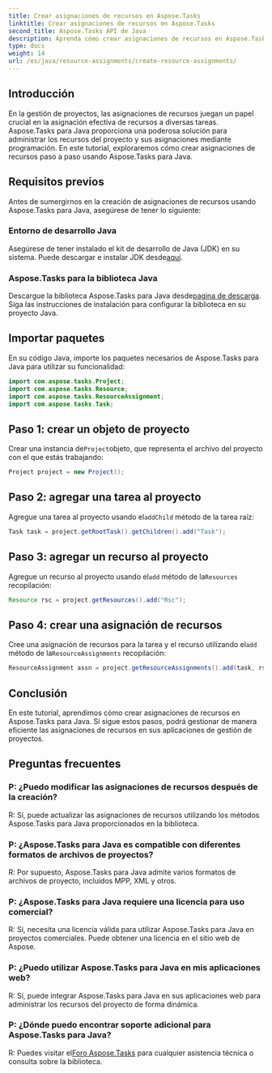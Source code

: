 ```yaml
---
title: Crear asignaciones de recursos en Aspose.Tasks
linktitle: Crear asignaciones de recursos en Aspose.Tasks
second_title: Aspose.Tasks API de Java
description: Aprenda cómo crear asignaciones de recursos en Aspose.Tasks para Java sin esfuerzo con este tutorial paso a paso. La gestión eficiente de los recursos del proyecto es fácil.
type: docs
weight: 14
url: /es/java/resource-assignments/create-resource-assignments/
---
```

## Introducción
En la gestión de proyectos, las asignaciones de recursos juegan un papel crucial en la asignación efectiva de recursos a diversas tareas. Aspose.Tasks para Java proporciona una poderosa solución para administrar los recursos del proyecto y sus asignaciones mediante programación. En este tutorial, exploraremos cómo crear asignaciones de recursos paso a paso usando Aspose.Tasks para Java.
## Requisitos previos
Antes de sumergirnos en la creación de asignaciones de recursos usando Aspose.Tasks para Java, asegúrese de tener lo siguiente:
### Entorno de desarrollo Java
 Asegúrese de tener instalado el kit de desarrollo de Java (JDK) en su sistema. Puede descargar e instalar JDK desde[aquí](https://www.oracle.com/java/technologies/javase-jdk11-downloads.html).
### Aspose.Tasks para la biblioteca Java
 Descargue la biblioteca Aspose.Tasks para Java desde[pagina de descarga](https://releases.aspose.com/tasks/java/). Siga las instrucciones de instalación para configurar la biblioteca en su proyecto Java.

## Importar paquetes
En su código Java, importe los paquetes necesarios de Aspose.Tasks para Java para utilizar su funcionalidad:
```java
import com.aspose.tasks.Project;
import com.aspose.tasks.Resource;
import com.aspose.tasks.ResourceAssignment;
import com.aspose.tasks.Task;
```

## Paso 1: crear un objeto de proyecto
 Crear una instancia de`Project`objeto, que representa el archivo del proyecto con el que estás trabajando:
```java
Project project = new Project();
```
## Paso 2: agregar una tarea al proyecto
 Agregue una tarea al proyecto usando el`addChild` método de la tarea raíz:
```java
Task task = project.getRootTask().getChildren().add("Task");
```
## Paso 3: agregar un recurso al proyecto
 Agregue un recurso al proyecto usando el`add` método de la`Resources` recopilación:
```java
Resource rsc = project.getResources().add("Rsc");
```
## Paso 4: crear una asignación de recursos
 Cree una asignación de recursos para la tarea y el recurso utilizando el`add` método de la`ResourceAssignments` recopilación:
```java
ResourceAssignment assn = project.getResourceAssignments().add(task, rsc);
```

## Conclusión
En este tutorial, aprendimos cómo crear asignaciones de recursos en Aspose.Tasks para Java. Si sigue estos pasos, podrá gestionar de manera eficiente las asignaciones de recursos en sus aplicaciones de gestión de proyectos.
## Preguntas frecuentes
### P: ¿Puedo modificar las asignaciones de recursos después de la creación?
R: Sí, puede actualizar las asignaciones de recursos utilizando los métodos Aspose.Tasks para Java proporcionados en la biblioteca.
### P: ¿Aspose.Tasks para Java es compatible con diferentes formatos de archivos de proyectos?
R: Por supuesto, Aspose.Tasks para Java admite varios formatos de archivos de proyecto, incluidos MPP, XML y otros.
### P: ¿Aspose.Tasks para Java requiere una licencia para uso comercial?
R: Sí, necesita una licencia válida para utilizar Aspose.Tasks para Java en proyectos comerciales. Puede obtener una licencia en el sitio web de Aspose.
### P: ¿Puedo utilizar Aspose.Tasks para Java en mis aplicaciones web?
R: Sí, puede integrar Aspose.Tasks para Java en sus aplicaciones web para administrar los recursos del proyecto de forma dinámica.
### P: ¿Dónde puedo encontrar soporte adicional para Aspose.Tasks para Java?
 R: Puedes visitar el[Foro Aspose.Tasks](https://forum.aspose.com/c/tasks/15) para cualquier asistencia técnica o consulta sobre la biblioteca.